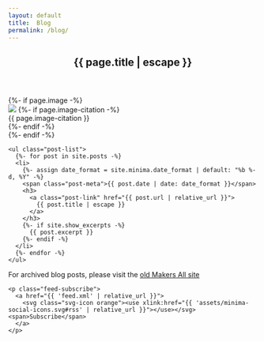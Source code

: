 ```yaml
---
layout: default
title:  Blog
permalink: /blog/
---
```


<article class="post">

  <header class="post-header">
    <h1 class="post-title">{{ page.title | escape }}</h1>
  </header>
  {%- if page.image -%}
  <div class="main-image">
    <img src="{{'/assets/images/' | append:  page.image | relative_url }} ">
    {%- if page.image-citation -%}
      <div class="main-image-citation">{{ page.image-citation }} </div>
    {%- endif -%}

  </div>  
  {%- endif -%}

  <div class="post-content">

    <ul class="post-list">
      {%- for post in site.posts -%}
      <li>
        {%- assign date_format = site.minima.date_format | default: "%b %-d, %Y" -%}
        <span class="post-meta">{{ post.date | date: date_format }}</span>
        <h3>
          <a class="post-link" href="{{ post.url | relative_url }}">
            {{ post.title | escape }}
          </a>
        </h3>
        {%- if site.show_excerpts -%}
          {{ post.excerpt }}
        {%- endif -%}
      </li>
      {%- endfor -%}
    </ul>

<p> For archived blog posts, please visit the  <a href="https://makersall.wordpress.com/">old Makers All site</a></p>

    <p class="feed-subscribe">
      <a href="{{ 'feed.xml' | relative_url }}">
        <svg class="svg-icon orange"><use xlink:href="{{ 'assets/minima-social-icons.svg#rss' | relative_url }}"></use></svg><span>Subscribe</span>
      </a>
    </p>

 </div>

</article>
